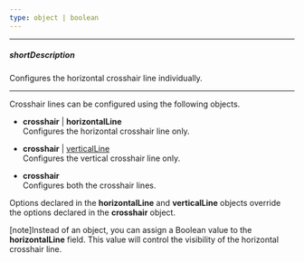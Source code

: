 ```yaml
---
type: object | boolean
---
```

---
##### shortDescription
Configures the horizontal crosshair line individually.

---
Crosshair lines can be configured using the following objects.

* **crosshair** | **horizontalLine**       
Configures the horizontal crosshair line only.

* **crosshair** | [verticalLine](/api-reference/20%20Data%20Visualization%20Widgets/10%20dxChart/1%20Configuration/crosshair/verticalLine '/Documentation/ApiReference/Data_Visualization_Widgets/dxChart/Configuration/crosshair/verticalLine/')     
Configures the vertical crosshair line only.

* **crosshair**    
Configures both the crosshair lines.

Options declared in the **horizontalLine** and **verticalLine** objects override the options declared in the **crosshair** object.

[note]Instead of an object, you can assign a Boolean value to the **horizontalLine** field. This value will control the visibility of the horizontal crosshair line.